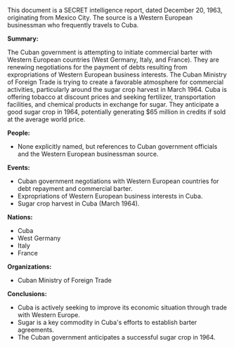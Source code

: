 This document is a SECRET intelligence report, dated December 20, 1963, originating from Mexico City. The source is a Western European businessman who frequently travels to Cuba.

**Summary:**

The Cuban government is attempting to initiate commercial barter with Western European countries (West Germany, Italy, and France). They are renewing negotiations for the payment of debts resulting from expropriations of Western European business interests. The Cuban Ministry of Foreign Trade is trying to create a favorable atmosphere for commercial activities, particularly around the sugar crop harvest in March 1964. Cuba is offering tobacco at discount prices and seeking fertilizer, transportation facilities, and chemical products in exchange for sugar. They anticipate a good sugar crop in 1964, potentially generating $65 million in credits if sold at the average world price.

**People:**

*   None explicitly named, but references to Cuban government officials and the Western European businessman source.

**Events:**

*   Cuban government negotiations with Western European countries for debt repayment and commercial barter.
*   Expropriations of Western European business interests in Cuba.
*   Sugar crop harvest in Cuba (March 1964).

**Nations:**

*   Cuba
*   West Germany
*   Italy
*   France

**Organizations:**

*   Cuban Ministry of Foreign Trade

**Conclusions:**

*   Cuba is actively seeking to improve its economic situation through trade with Western Europe.
*   Sugar is a key commodity in Cuba's efforts to establish barter agreements.
*   The Cuban government anticipates a successful sugar crop in 1964.
